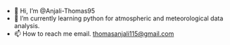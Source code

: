 - 👋 Hi, I’m @Anjali-Thomas95
- 🌱 I’m currently learning python for atmospheric and meteorological data analysis.
- 📫 How to reach me email. thomasanjali115@gmail.com

<!---
Anjali-Thomas95/Anjali-Thomas95 is a ✨ special ✨ repository because its `README.md` (this file) appears on your GitHub profile.
You can click the Preview link to take a look at your changes.
--->
